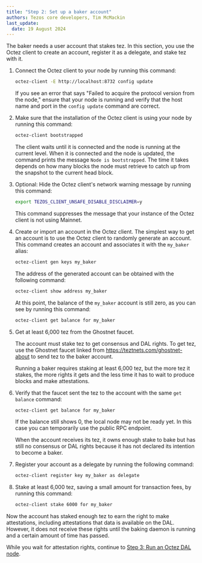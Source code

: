 ```yaml
---
title: "Step 2: Set up a baker account"
authors: Tezos core developers, Tim McMackin
last_update:
  date: 19 August 2024
---
```


The baker needs a user account that stakes tez.
In this section, you use the Octez client to create an account, register it as a delegate, and stake tez with it.

1. Connect the Octez client to your node by running this command:

   ```bash
   octez-client -E http://localhost:8732 config update
   ```

   If you see an error that says "Failed to acquire the protocol version from the node," ensure that your node is running and verify that the host name and port in the `config update` command are correct.

1. Make sure that the installation of the Octez client is using your node by running this command:

   ```bash
   octez-client bootstrapped
   ```

   The client waits until it is connected and the node is running at the current level.
   When it is connected and the node is updated, the command prints the message `Node is bootstrapped`.
   The time it takes depends on how many blocks the node must retrieve to catch up from the snapshot to the current head block.

1. Optional: Hide the Octez client's network warning message by running this command:

   ```bash
   export TEZOS_CLIENT_UNSAFE_DISABLE_DISCLAIMER=y
   ```

   This command suppresses the message that your instance of the Octez client is not using Mainnet.

1. Create or import an account in the Octez client.
The simplest way to get an account is to use the Octez client to randomly generate an account.
This command creates an account and associates it with the `my_baker` alias:

   ```bash
   octez-client gen keys my_baker
   ```

   The address of the generated account can be obtained with the following command:

   ```bash
   octez-client show address my_baker
   ```

   At this point, the balance of the `my_baker` account is still zero, as you can see by running this command:

   ```bash
   octez-client get balance for my_baker
   ```

1. Get at least 6,000 tez from the Ghostnet faucet.

   The account must stake tez to get consensus and DAL rights.
   To get tez, use the Ghostnet faucet linked from https://teztnets.com/ghostnet-about to send tez to the baker account.

   Running a baker requires staking at least 6,000 tez, but the more tez it stakes, the more rights it gets and the less time it has to wait to produce blocks and make attestations.

1. Verify that the faucet sent the tez to the account with the same `get balance` command:

   ```bash
   octez-client get balance for my_baker
   ```

   If the balance still shows 0, the local node may not be ready yet.
   In this case you can temporarily use the public RPC endpoint.

   When the account receives its tez, it owns enough stake to bake but has still no consensus or DAL rights because it has not declared its intention to become a baker.

1. Register your account as a delegate by running the following command:

   ```bash
   octez-client register key my_baker as delegate
   ```

1. Stake at least 6,000 tez, saving a small amount for transaction fees, by running this command:

   ```bash
   octez-client stake 6000 for my_baker
   ```

Now the account has staked enough tez to earn the right to make attestations, including attestations that data is available on the DAL.
However, it does not receive these rights until the baking daemon is running and a certain amount of time has passed.

While you wait for attestation rights, continue to [Step 3: Run an Octez DAL node](/tutorials/join-dal-baker/run-dal-node).
